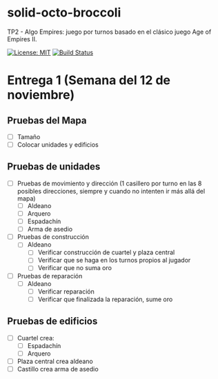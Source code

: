 # solid-octo-broccoli
TP2 - Algo Empires: juego por turnos basado en el clásico juego Age of Empires II.

[![License: MIT](https://img.shields.io/badge/License-MIT-yellow.svg)](https://opensource.org/licenses/MIT)
[![Build Status](https://travis-ci.org/iPetrignani/solid-octo-broccoli.svg?branch=master)](https://travis-ci.org/iPetrignani/solid-octo-broccoli)

# Entrega 1 (Semana del 12 de noviembre)

## Pruebas del Mapa
- [ ] Tamaño
- [ ] Colocar unidades y edificios

## Pruebas de unidades
- [ ] Pruebas de movimiento y dirección (1 casillero por turno en las 8 posibles direcciones, siempre y cuando no intenten ir más allá del mapa)
  - [ ] Aldeano
  - [ ] Arquero
  - [ ] Espadachín
  - [ ] Arma de asedio
- [ ] Pruebas de construcción
  - [ ] Aldeano
    - [ ] Verificar construcción de cuartel y plaza central
    - [ ] Verificar que se haga en los turnos propios al jugador
    - [ ] Verificar que no suma oro
- [ ] Pruebas de reparación
  - [ ] Aldeano
    - [ ] Verificar reparación
    - [ ] Verificar que finalizada la reparación, sume oro
    
## Pruebas de edificios
- [ ] Cuartel crea:
  - [ ] Espadachín
  - [ ] Arquero
- [ ] Plaza central crea aldeano
- [ ] Castillo crea arma de asedio
